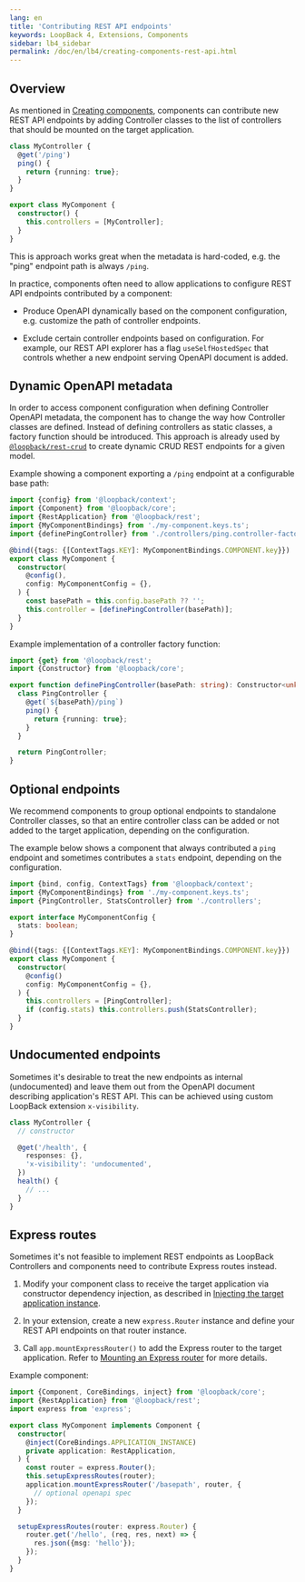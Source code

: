 ```yaml
---
lang: en
title: 'Contributing REST API endpoints'
keywords: LoopBack 4, Extensions, Components
sidebar: lb4_sidebar
permalink: /doc/en/lb4/creating-components-rest-api.html
---
```


## Overview

As mentioned in [Creating components](../Creating-components.md), components can
contribute new REST API endpoints by adding Controller classes to the list of
controllers that should be mounted on the target application.

```ts
class MyController {
  @get('/ping')
  ping() {
    return {running: true};
  }
}

export class MyComponent {
  constructor() {
    this.controllers = [MyController];
  }
}
```

This is approach works great when the metadata is hard-coded, e.g. the "ping"
endpoint path is always `/ping`.

In practice, components often need to allow applications to configure REST API
endpoints contributed by a component:

- Produce OpenAPI dynamically based on the component configuration, e.g.
  customize the path of controller endpoints.

- Exclude certain controller endpoints based on configuration. For example, our
  REST API explorer has a flag `useSelfHostedSpec` that controls whether a new
  endpoint serving OpenAPI document is added.

## Dynamic OpenAPI metadata

In order to access component configuration when defining Controller OpenAPI
metadata, the component has to change the way how Controller classes are
defined. Instead of defining controllers as static classes, a factory function
should be introduced. This approach is already used by
[`@loopback/rest-crud`](https://github.com/strongloop/loopback-next/tree/master/packages/rest-crud)
to create dynamic CRUD REST endpoints for a given model.

Example showing a component exporting a `/ping` endpoint at a configurable base
path:

```ts
import {config} from '@loopback/context';
import {Component} from '@loopback/core';
import {RestApplication} from '@loopback/rest';
import {MyComponentBindings} from './my-component.keys.ts';
import {definePingController} from './controllers/ping.controller-factory.ts';

@bind({tags: {[ContextTags.KEY]: MyComponentBindings.COMPONENT.key}})
export class MyComponent {
  constructor(
    @config(),
    config: MyComponentConfig = {},
  ) {
    const basePath = this.config.basePath ?? '';
    this.controller = [definePingController(basePath)];
  }
}
```

Example implementation of a controller factory function:

```ts
import {get} from '@loopback/rest';
import {Constructor} from '@loopback/core';

export function definePingController(basePath: string): Constructor<unknown> {
  class PingController {
    @get(`${basePath}/ping`)
    ping() {
      return {running: true};
    }
  }

  return PingController;
}
```

## Optional endpoints

We recommend components to group optional endpoints to standalone Controller
classes, so that an entire controller class can be added or not added to the
target application, depending on the configuration.

The example below shows a component that always contributed a `ping` endpoint
and sometimes contributes a `stats` endpoint, depending on the configuration.

```ts
import {bind, config, ContextTags} from '@loopback/context';
import {MyComponentBindings} from './my-component.keys.ts';
import {PingController, StatsController} from './controllers';

export interface MyComponentConfig {
  stats: boolean;
}

@bind({tags: {[ContextTags.KEY]: MyComponentBindings.COMPONENT.key}})
export class MyComponent {
  constructor(
    @config()
    config: MyComponentConfig = {},
  ) {
    this.controllers = [PingController];
    if (config.stats) this.controllers.push(StatsController);
  }
}
```

## Undocumented endpoints

Sometimes it's desirable to treat the new endpoints as internal (undocumented)
and leave them out from the OpenAPI document describing application's REST API.
This can be achieved using custom LoopBack extension `x-visibility`.

```ts
class MyController {
  // constructor

  @get('/health', {
    responses: {},
    'x-visibility': 'undocumented',
  })
  health() {
    // ...
  }
}
```

## Express routes

Sometimes it's not feasible to implement REST endpoints as LoopBack Controllers
and components need to contribute Express routes instead.

1. Modify your component class to receive the target application via constructor
   dependency injection, as described in
   [Injecting the target application instance](../Creating-components.md#injecting-the-target-application-instance).

2. In your extension, create a new `express.Router` instance and define your
   REST API endpoints on that router instance.

3. Call `app.mountExpressRouter()` to add the Express router to the target
   application. Refer to
   [Mounting an Express router](https://loopback.io/doc/en/lb4/Routes.html#mounting-an-express-router)
   for more details.

Example component:

```ts
import {Component, CoreBindings, inject} from '@loopback/core';
import {RestApplication} from '@loopback/rest';
import express from 'express';

export class MyComponent implements Component {
  constructor(
    @inject(CoreBindings.APPLICATION_INSTANCE)
    private application: RestApplication,
  ) {
    const router = express.Router();
    this.setupExpressRoutes(router);
    application.mountExpressRouter('/basepath', router, {
      // optional openapi spec
    });
  }

  setupExpressRoutes(router: express.Router) {
    router.get('/hello', (req, res, next) => {
      res.json({msg: 'hello'});
    });
  }
}
```
